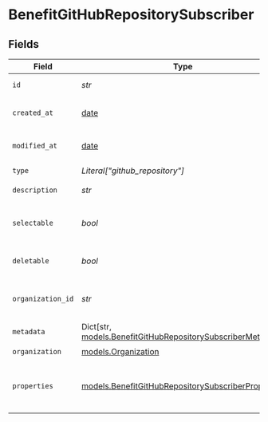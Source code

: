 # BenefitGitHubRepositorySubscriber


## Fields

| Field                                                                                                                 | Type                                                                                                                  | Required                                                                                                              | Description                                                                                                           |
| --------------------------------------------------------------------------------------------------------------------- | --------------------------------------------------------------------------------------------------------------------- | --------------------------------------------------------------------------------------------------------------------- | --------------------------------------------------------------------------------------------------------------------- |
| `id`                                                                                                                  | *str*                                                                                                                 | :heavy_check_mark:                                                                                                    | The ID of the benefit.                                                                                                |
| `created_at`                                                                                                          | [date](https://docs.python.org/3/library/datetime.html#date-objects)                                                  | :heavy_check_mark:                                                                                                    | Creation timestamp of the object.                                                                                     |
| `modified_at`                                                                                                         | [date](https://docs.python.org/3/library/datetime.html#date-objects)                                                  | :heavy_check_mark:                                                                                                    | Last modification timestamp of the object.                                                                            |
| `type`                                                                                                                | *Literal["github_repository"]*                                                                                        | :heavy_check_mark:                                                                                                    | N/A                                                                                                                   |
| `description`                                                                                                         | *str*                                                                                                                 | :heavy_check_mark:                                                                                                    | The description of the benefit.                                                                                       |
| `selectable`                                                                                                          | *bool*                                                                                                                | :heavy_check_mark:                                                                                                    | Whether the benefit is selectable when creating a product.                                                            |
| `deletable`                                                                                                           | *bool*                                                                                                                | :heavy_check_mark:                                                                                                    | Whether the benefit is deletable.                                                                                     |
| `organization_id`                                                                                                     | *str*                                                                                                                 | :heavy_check_mark:                                                                                                    | The ID of the organization owning the benefit.                                                                        |
| `metadata`                                                                                                            | Dict[str, [models.BenefitGitHubRepositorySubscriberMetadata](../models/benefitgithubrepositorysubscribermetadata.md)] | :heavy_check_mark:                                                                                                    | N/A                                                                                                                   |
| `organization`                                                                                                        | [models.Organization](../models/organization.md)                                                                      | :heavy_check_mark:                                                                                                    | N/A                                                                                                                   |
| `properties`                                                                                                          | [models.BenefitGitHubRepositorySubscriberProperties](../models/benefitgithubrepositorysubscriberproperties.md)        | :heavy_check_mark:                                                                                                    | Properties available to subscribers for a benefit of type `github_repository`.                                        |